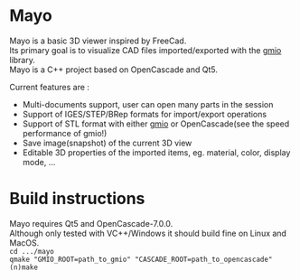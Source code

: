 # Mayo
Mayo is a basic 3D viewer inspired by FreeCad.  
Its primary goal is to visualize CAD files imported/exported
with the [gmio](https://github.com/fougue/gmio) library.  
Mayo is a C++ project based on OpenCascade and Qt5.

Current features are :
* Multi-documents support, user can open many parts in the session
* Support of IGES/STEP/BRep formats for import/export operations
* Support of STL format with either [gmio](https://github.com/fougue/gmio) or OpenCascade(see the speed performance of gmio!)
* Save image(snapshot) of the current 3D view
* Editable 3D properties of the imported items, eg. material, color, display mode, ...

# Build instructions
Mayo requires Qt5 and OpenCascade-7.0.0.  
Although only tested with VC++/Windows it should build fine on Linux and MacOS.  
`cd .../mayo`  
`qmake "GMIO_ROOT=path_to_gmio" "CASCADE_ROOT=path_to_opencascade"`  
`(n)make`

